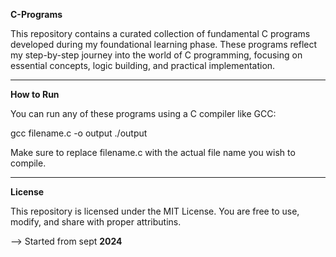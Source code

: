 **C-Programs**

This repository contains a curated collection of fundamental C programs developed during my foundational learning phase. These programs reflect my step-by-step journey into the world of C programming, focusing on essential concepts, logic building, and practical implementation.

---

**How to Run**

You can run any of these programs using a C compiler like GCC:

gcc filename.c -o output
./output

Make sure to replace filename.c with the actual file name you wish to compile.


---

**License**

This repository is licensed under the MIT License. You are free to use, modify, and share with proper attributins.

--> Started from sept **2024**
